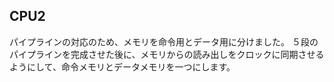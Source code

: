 ## CPU2 
パイプラインの対応のため、メモリを命令用とデータ用に分けました。
５段のパイプラインを完成させた後に、メモリからの読み出しをクロックに同期させるようにして、命令メモリとデータメモリを一つにします。

